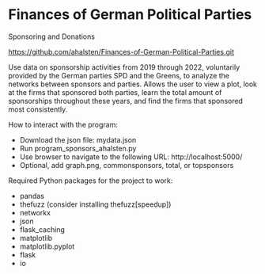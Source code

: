 # Finances of German Political Parties
 Sponsoring and Donations
 
https://github.com/ahalsten/Finances-of-German-Political-Parties.git

Use data on sponsorship activities from 2019 through 2022, voluntarily provided by the German parties SPD and the Greens, to analyze the networks between sponsors and parties. Allows the user to view a plot, look at the firms that sponsored both parties, learn the total amount of sponsorships throughout these years, and find the firms that sponsored most consistently. 

How to interact with the program:
- Download the json file: mydata.json
- Run program_sponsors_ahalsten.py
- Use browser to navigate to the following URL: http://localhost:5000/
- Optional, add graph.png, commonsponsors, total, or topsponsors

Required Python packages for the project to work:
- pandas
- thefuzz (consider installing thefuzz[speedup])
- networkx
- json
- flask_caching
- matplotlib
- matplotlib.pyplot
- flask
- io 
